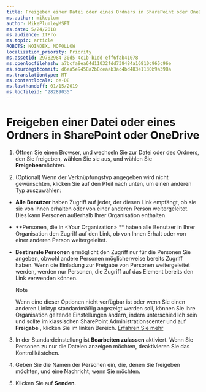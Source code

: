 ```yaml
---
title: Freigeben einer Datei oder eines Ordners in SharePoint oder OneDrive
ms.author: mikeplum
author: MikePlumleyMSFT
ms.date: 5/24/2018
ms.audience: ITPro
ms.topic: article
ROBOTS: NOINDEX, NOFOLLOW
localization_priority: Priority
ms.assetid: 29782984-30d5-4c1b-b1dd-eff6fab41078
ms.openlocfilehash: a7bcfa9ea64d11032fdd738484a16810c965c96e
ms.sourcegitcommit: d6ea5e9458a2b8ceaab3ac4bd483e1130b9a398a
ms.translationtype: MT
ms.contentlocale: de-DE
ms.lasthandoff: 01/15/2019
ms.locfileid: "28289035"
---
```

# <a name="share-a-file-or-folder-in-sharepoint-or-onedrive"></a>Freigeben einer Datei oder eines Ordners in SharePoint oder OneDrive

1. Öffnen Sie einen Browser, und wechseln Sie zur Datei oder des Ordners, den Sie freigeben, wählen Sie sie aus, und wählen Sie **Freigeben**möchten. 
    
2. (Optional) Wenn der Verknüpfungstyp angegeben wird nicht gewünschten, klicken Sie auf den Pfeil nach unten, um einen anderen Typ auszuwählen:
    
  - **Alle Benutzer** haben Zugriff auf jeder, der diesen Link empfängt, ob sie sie von Ihnen erhalten oder von einer anderen Person weitergeleitet. Dies kann Personen außerhalb Ihrer Organisation enthalten. 
    
  - **Personen, die in \<Your Organization\> ** haben alle Benutzer in Ihrer Organisation den Zugriff auf den Link, ob von Ihnen Erhalt oder von einer anderen Person weitergeleitet. 
    
  - **Bestimmte Personen** ermöglicht den Zugriff nur für die Personen Sie angeben, obwohl andere Personen möglicherweise bereits Zugriff haben. Wenn die Einladung zur Freigabe von Personen weitergeleitet werden, werden nur Personen, die Zugriff auf das Element bereits den Link verwenden können. 
    
    > [!NOTE]
    > Wenn eine dieser Optionen nicht verfügbar ist oder wenn Sie einen anderen Linktyp standardmäßig angezeigt werden soll, können Sie Ihre Organisation geltende Einstellungen ändern, indem unterschiedlich sein und sollte im klassischen SharePoint Administrationscenter und auf **Freigabe** , klicken Sie im linken Bereich. [Erfahren Sie mehr](https://go.microsoft.com/fwlink/?linkid=866426)
  
3. In der Standardeinstellung ist **Bearbeiten zulassen** aktiviert. Wenn Sie Personen zu nur die Dateien anzeigen möchten, deaktivieren Sie das Kontrollkästchen. 
    
4. Geben Sie die Namen der Personen ein, die, denen Sie freigeben möchten, und eine Nachricht, wenn Sie möchten.
    
5. Klicken Sie auf **Senden**. 
    

